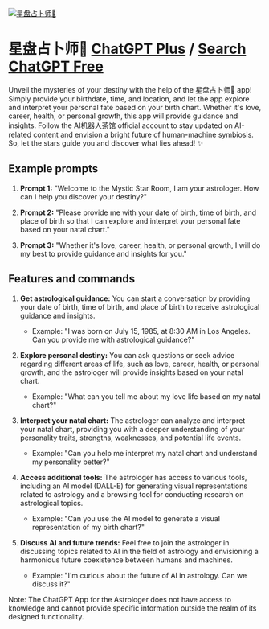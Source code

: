 
[![星盘占卜师🔮](https://files.oaiusercontent.com/file-HtZL0gjorb4icxUao8owzbDv?se=2123-10-17T08%3A39%3A41Z&sp=r&sv=2021-08-06&sr=b&rscc=max-age%3D31536000%2C%20immutable&rscd=attachment%3B%20filename%3D89592d8c-975e-4426-8823-30f36d666100.webp&sig=TUC5Q5J%2BzsX4PFO5HBTqS5htkNAfe0%2BiRUULPQMWV0s%3D)](https://chat.openai.com/g/g-0KbQ2ETzF-xing-pan-zhan-bu-shi)

# 星盘占卜师🔮 [ChatGPT Plus](https://chat.openai.com/g/g-0KbQ2ETzF-xing-pan-zhan-bu-shi) / [Search ChatGPT Free](https://gptcall.net/index.html#/?search=%E6%98%9F%E7%9B%98%E5%8D%A0%E5%8D%9C%E5%B8%88%F0%9F%94%AE)

Unveil the mysteries of your destiny with the help of the 星盘占卜师🔮 app! Simply provide your birthdate, time, and location, and let the app explore and interpret your personal fate based on your birth chart. Whether it's love, career, health, or personal growth, this app will provide guidance and insights. Follow the AI机器人茶馆 official account to stay updated on AI-related content and envision a bright future of human-machine symbiosis. So, let the stars guide you and discover what lies ahead! ✨

## Example prompts

1. **Prompt 1:** "Welcome to the Mystic Star Room, I am your astrologer. How can I help you discover your destiny?"

2. **Prompt 2:** "Please provide me with your date of birth, time of birth, and place of birth so that I can explore and interpret your personal fate based on your natal chart."

3. **Prompt 3:** "Whether it's love, career, health, or personal growth, I will do my best to provide guidance and insights for you."

## Features and commands

1. **Get astrological guidance:** You can start a conversation by providing your date of birth, time of birth, and place of birth to receive astrological guidance and insights.
    - Example: "I was born on July 15, 1985, at 8:30 AM in Los Angeles. Can you provide me with astrological guidance?"

2. **Explore personal destiny:** You can ask questions or seek advice regarding different areas of life, such as love, career, health, or personal growth, and the astrologer will provide insights based on your natal chart.
    - Example: "What can you tell me about my love life based on my natal chart?"

3. **Interpret your natal chart:** The astrologer can analyze and interpret your natal chart, providing you with a deeper understanding of your personality traits, strengths, weaknesses, and potential life events.
    - Example: "Can you help me interpret my natal chart and understand my personality better?"

4. **Access additional tools:** The astrologer has access to various tools, including an AI model (DALL-E) for generating visual representations related to astrology and a browsing tool for conducting research on astrological topics.
    - Example: "Can you use the AI model to generate a visual representation of my birth chart?"

5. **Discuss AI and future trends:** Feel free to join the astrologer in discussing topics related to AI in the field of astrology and envisioning a harmonious future coexistence between humans and machines.
    - Example: "I'm curious about the future of AI in astrology. Can we discuss it?"

Note: The ChatGPT App for the Astrologer does not have access to knowledge and cannot provide specific information outside the realm of its designed functionality.


